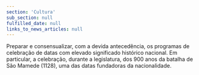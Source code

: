 ```yaml
---
section: 'Cultura'
sub_section: null
fulfilled_date: null
links_to_news_articles: null
---
```


Preparar e consensualizar, com a devida antecedência, os programas de celebração de datas com elevado significado histórico nacional. Em particular, a celebração, durante a legislatura, dos 900 anos da batalha de São Mamede (1128), uma das datas fundadoras da nacionalidade.